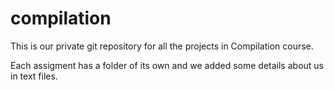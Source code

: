 # compilation

This is our private git repository for all the projects in Compilation course.

Each assigment has a folder of its own and we added some details about us in text files.
